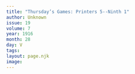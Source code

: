 ```yaml
---
title: "Thursday’s Games: Printers 5--Ninth 1"
author: Unknown
issue: 19
volume: 7
year: 1916
month: 28
day: V
tags:
layout: page.njk
image:
---
```

